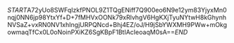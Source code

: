 $START$A72yUo8SWFqIzkfPNOL9Z1TQgENiff7Q900eo6N9e12ym83YjyxMn0nqj0NN6jp98YtxYf+D+7fMHVxOONk79xRlvhgV6HgKXjTyuNYtwH8kGhynhNVSaZ+vxRN0NV1xhIngjURPQNcd+Bhj4EZ/oJ/H9jSbYWXMH9PWw+mOkgowmaqTfCx0L0oNoinPXiKZ6SgKBpF1BtIAcIeoaqM0sA==$END$